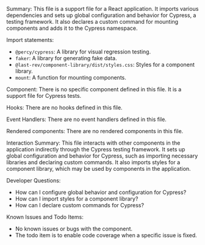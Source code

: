 Summary:
This file is a support file for a React application. It imports various dependencies and sets up global configuration and behavior for Cypress, a testing framework. It also declares a custom command for mounting components and adds it to the Cypress namespace.

Import statements:
- `@percy/cypress`: A library for visual regression testing.
- `faker`: A library for generating fake data.
- `@last-rev/component-library/dist/styles.css`: Styles for a component library.
- `mount`: A function for mounting components.

Component:
There is no specific component defined in this file. It is a support file for Cypress tests.

Hooks:
There are no hooks defined in this file.

Event Handlers:
There are no event handlers defined in this file.

Rendered components:
There are no rendered components in this file.

Interaction Summary:
This file interacts with other components in the application indirectly through the Cypress testing framework. It sets up global configuration and behavior for Cypress, such as importing necessary libraries and declaring custom commands. It also imports styles for a component library, which may be used by components in the application.

Developer Questions:
- How can I configure global behavior and configuration for Cypress?
- How can I import styles for a component library?
- How can I declare custom commands for Cypress?

Known Issues and Todo Items:
- No known issues or bugs with the component.
- The todo item is to enable code coverage when a specific issue is fixed.
